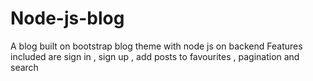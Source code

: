 # Node-js-blog
A blog built on bootstrap blog theme with node js on backend
Features included are sign in , sign up , add posts to favourites , pagination and search 
